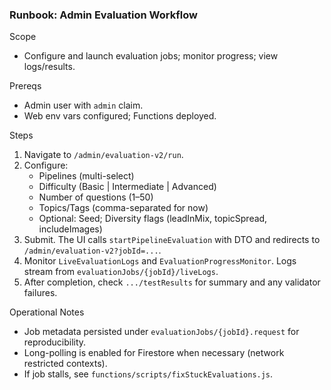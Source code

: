 ### Runbook: Admin Evaluation Workflow

Scope
- Configure and launch evaluation jobs; monitor progress; view logs/results.

Prereqs
- Admin user with `admin` claim.
- Web env vars configured; Functions deployed.

Steps
1) Navigate to `/admin/evaluation-v2/run`.
2) Configure:
   - Pipelines (multi-select)
   - Difficulty (Basic | Intermediate | Advanced)
   - Number of questions (1–50)
   - Topics/Tags (comma-separated for now)
   - Optional: Seed; Diversity flags (leadInMix, topicSpread, includeImages)
3) Submit. The UI calls `startPipelineEvaluation` with DTO and redirects to `/admin/evaluation-v2?jobId=...`.
4) Monitor `LiveEvaluationLogs` and `EvaluationProgressMonitor`. Logs stream from `evaluationJobs/{jobId}/liveLogs`.
5) After completion, check `.../testResults` for summary and any validator failures.

Operational Notes
- Job metadata persisted under `evaluationJobs/{jobId}.request` for reproducibility.
- Long-polling is enabled for Firestore when necessary (network restricted contexts).
- If job stalls, see `functions/scripts/fixStuckEvaluations.js`.

